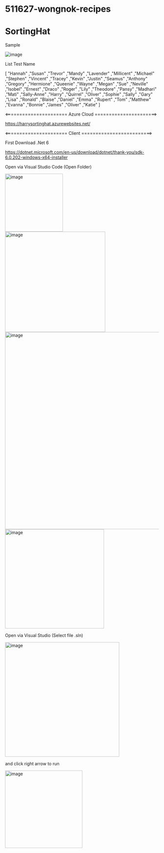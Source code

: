 # 511627-wongnok-recipes
# SortingHat

Sample

![image](https://user-images.githubusercontent.com/53041460/165501186-7da8b688-9f54-4d97-9812-b087669b31af.png)

List Test Name

[
    "Hannah"
    ,"Susan"
    ,"Trevor"
    ,"Mandy"
    ,"Lavender"
    ,"Millicent"
    ,"Michael"
    ,"Stephen"
    ,"Vincent"
    ,"Tracey"
    ,"Kevin"
    ,"Justin"
    ,"Seamus"
    ,"Anthony"
    ,"Gregory"
    ,"Hermione"
    ,"Queenie"
    ,"Wayne"
    ,"Megan"
    ,"Sue"
    ,"Neville"
    ,"Isobel"
    ,"Ernest"
    ,"Draco"
    ,"Roger"
    ,"Lily"
    ,"Theodore"
    ,"Pansy"
    ,"Madhari"
    ,"Mati"
    ,"Sally-Anne"
    ,"Harry"
    ,"Quirrel"
    ,"Oliver"
    ,"Sophie"
    ,"Sally"
    ,"Gary"
    ,"Lisa"
    ,"Ronald"
    ,"Blaise"
    ,"Daniel"
    ,"Emma"
    ,"Rupert"
    ,"Tom"
    ,"Matthew"
    ,"Evanna"
    ,"Bonnie"
    ,"James"
    ,"Oliver"
    ,"Katie"
]

<====================== Azure Cloud ======================>

https://harrysortinghat.azurewebsites.net/



<====================== Client =========================>

First Download .Net 6

https://dotnet.microsoft.com/en-us/download/dotnet/thank-you/sdk-6.0.202-windows-x64-installer

Open via Visual Studio Code (Open Folder)

<img width="189" alt="image" src="https://user-images.githubusercontent.com/53041460/165500754-66feabe3-6e54-425f-b236-586513a3ef2e.png">

<img width="328" alt="image" src="https://user-images.githubusercontent.com/53041460/165452497-ebdafffa-d0d0-44e7-9147-ceb6cec829c2.png">

<img width="644" alt="image" src="https://user-images.githubusercontent.com/53041460/165452519-dea52214-e829-4dda-9352-e41e91618f91.png">

<img width="324" alt="image" src="https://user-images.githubusercontent.com/53041460/165452551-fb3c807b-cf62-4b2b-9914-0a94c60b1009.png">


Open via Visual Studio (Select file .sln)

<img width="374" alt="image" src="https://user-images.githubusercontent.com/53041460/165502174-382afab3-3d48-4052-92d0-dc0c300f0fe1.png">

and click right arrow to run

<img width="253" alt="image" src="https://user-images.githubusercontent.com/53041460/165502302-873ac22b-3b0a-473f-bd78-39925b98c5ad.png">






